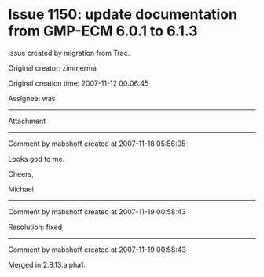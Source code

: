 # Issue 1150: update documentation from GMP-ECM 6.0.1 to 6.1.3

Issue created by migration from Trac.

Original creator: zimmerma

Original creation time: 2007-11-12 00:06:45

Assignee: was




---

Attachment


---

Comment by mabshoff created at 2007-11-18 05:56:05

Looks god to me.

Cheers,

Michael


---

Comment by mabshoff created at 2007-11-19 00:58:43

Resolution: fixed


---

Comment by mabshoff created at 2007-11-19 00:58:43

Merged in 2.8.13.alpha1.
